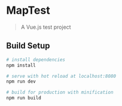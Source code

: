 # MapTest

> A Vue.js test project

## Build Setup

``` bash
# install dependencies
npm install

# serve with hot reload at localhost:8080
npm run dev

# build for production with minification
npm run build
```

